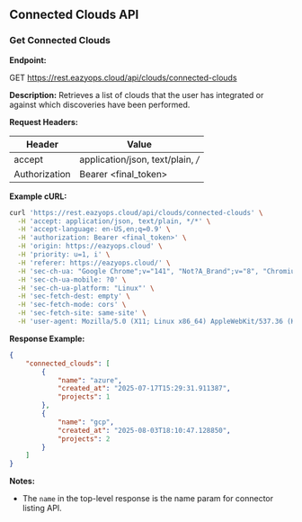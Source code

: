 ## Connected Clouds API

### Get Connected Clouds

**Endpoint:**

GET https://rest.eazyops.cloud/api/clouds/connected-clouds

**Description:**
Retrieves a list of clouds that the user has integrated or against which discoveries have been performed.

**Request Headers:**

| Header        | Value             |
|---------------|-----------------|
| accept        | application/json, text/plain, */* |
| Authorization	| Bearer <final_token> |

**Example cURL:**

```bash
curl 'https://rest.eazyops.cloud/api/clouds/connected-clouds' \
  -H 'accept: application/json, text/plain, */*' \
  -H 'accept-language: en-US,en;q=0.9' \
  -H 'authorization: Bearer <final_token>' \
  -H 'origin: https://eazyops.cloud' \
  -H 'priority: u=1, i' \
  -H 'referer: https://eazyops.cloud/' \
  -H 'sec-ch-ua: "Google Chrome";v="141", "Not?A_Brand";v="8", "Chromium";v="141"' \
  -H 'sec-ch-ua-mobile: ?0' \
  -H 'sec-ch-ua-platform: "Linux"' \
  -H 'sec-fetch-dest: empty' \
  -H 'sec-fetch-mode: cors' \
  -H 'sec-fetch-site: same-site' \
  -H 'user-agent: Mozilla/5.0 (X11; Linux x86_64) AppleWebKit/537.36 (KHTML, like Gecko) Chrome/141.0.0.0 Safari/537.36'
```

**Response Example:**

```json
{
    "connected_clouds": [
        {
            "name": "azure",
            "created_at": "2025-07-17T15:29:31.911387",
            "projects": 1
        },
        {
            "name": "gcp",
            "created_at": "2025-08-03T18:10:47.128850",
            "projects": 2
        }
    ]
}
```
**Notes:**

- The `name` in the top-level response is the name param for connector listing API.

